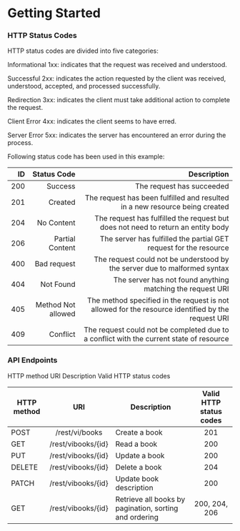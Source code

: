 # Getting Started

### HTTP Status Codes
HTTP status codes are divided into five categories:

Informational 1xx: indicates that the request was received and understood.

Successful 2xx: indicates the action requested by the client was received, understood, accepted, and processed successfully.

Redirection 3xx: indicates the client must take additional action to complete the request.

Client Error 4xx: indicates the client seems to have erred.

Server Error 5xx: indicates the server has encountered an error during the process.

Following status code has been used in this example:

| ID		| Status Code	|	Description																							|
| ---: 	| ---:	| ---: |
| 200	|	Success	|	The request has succeeded |
| 201	|	Created	|	The request has been fulfilled and resulted in a new resource being created |
| 204	| No Content |	The request has fulfilled the request but does not need to return an entity body |
| 206	| Partial Content |	The server has fulfilled the partial GET request for the resource |
| 400	| Bad request |	The request could not be understood by the server due to malformed syntax |
| 404	| Not Found	| The server has not found anything matching the request URI |
| 405	| Method Not allowed |	The method specified in the request is not allowed for the resource identified by the request URI |
| 409	| Conflict	|The request could not be completed due to a conflict with the current state of resource |


### API Endpoints
HTTP method	URI	Description	Valid HTTP status codes


| HTTP method   | URI           		| Description 												| Valid HTTP status codes 	|
| ------------- |:--------------------:	| --------------------------------------------------------	|:-------------------------:	|
| POST      	| /rest/vi/books 		| 	Create a book 											|			201				|
| GET     		| /rest/vibooks/{id}    |   Read a book 											|			200				|
| PUT 			| /rest/vibooks/{id}    |   Update a book											|			200				|
| DELETE		| /rest/vibooks/{id} 	|	Delete a book											|			204				|
| PATCH			| /rest/vibooks/{id}	|	Update book description									|			200				|
| GET			| /rest/vibooks/{id}	|	Retrieve all books by pagination, sorting and ordering	|	200, 204, 206			|
